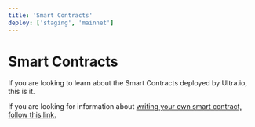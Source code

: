 ```yaml
---
title: 'Smart Contracts'
deploy: ['staging', 'mainnet']
---
```


# Smart Contracts

If you are looking to learn about the Smart Contracts deployed by Ultra.io, this is it.

If you are looking for information about [writing your own smart contract, follow this link.](../guides/Docker/building-smart-contracts.md)
